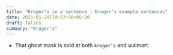 ```yaml
---
title: "Kroger's in a sentence | Kroger's example sentences"
date: 2021-01-20T19:57:50+05:30
draft: falses
summary: "Kroger's"
---
```

- That ghost mask is sold at both `kroger's` and walmart.
                 
